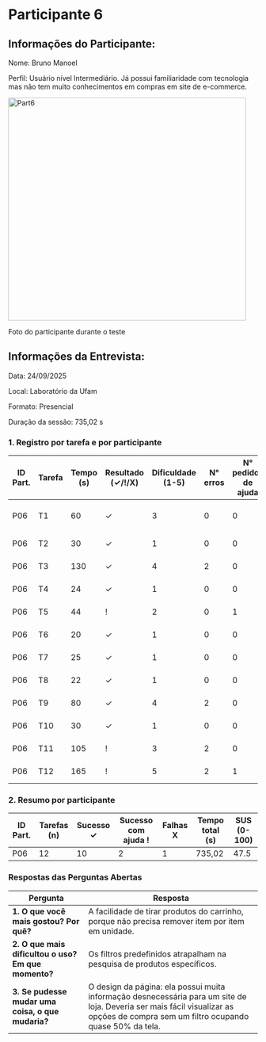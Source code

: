 # Participante 6

## Informações do Participante:
Nome: Bruno Manoel

Perfil: Usuário nível Intermediário. Já possui familiaridade com tecnologia mas não tem muito conhecimentos em compras em site de e-commerce. 

<img width="480" height="450" alt="Part6" src="https://github.com/user-attachments/assets/242feee9-3102-4e21-b3c2-db60db3b2297" />

Foto do participante durante o teste

## Informações da Entrevista: 
Data: 24/09/2025

Local: Laboratório da Ufam

Formato: Presencial 

Duração da sessão: 735,02 s


### 1. Registro por tarefa e por participante
| ID Part. | Tarefa | Tempo (s) | Resultado (✓/!/X) | Dificuldade (1-5) | N° erros | N° pedidos de ajuda | Observações                     |
|----------|--------|-----------|--------------------|-------------------|----------|---------------------|---------------------------------|
| P06      | T1     | 60        | ✓                  | 3                 | 0        | 0                   | Com dificuldade - não entendeu  |
| P06      | T2     | 30        | ✓                  | 1                 | 0        | 0                   | Não precisou de ajuda           |
| P06      | T3     | 130       | ✓                  | 4                 | 2        | 0                   | Acha que aplicou                |
| P06      | T4     | 24        | ✓                  | 1                 | 0        | 0                   | Acha que favoritou              |
| P06      | T5     | 44        | !                  | 2                 | 0        | 1                   | Com dificuldade                 |
| P06      | T6     | 20        | ✓                  | 1                 | 0        | 0                   | Realizou com dificuldades       |
| P06      | T7     | 25        | ✓                  | 1                 | 0        | 0                   | Não teve dificuldade            |
| P06      | T8     | 22        | ✓                  | 1                 | 0        | 0                   | Não teve dificuldade            |
| P06      | T9     | 80        | ✓                  | 4                 | 2        | 0                   | Não precisou de ajuda           |
| P06      | T10    | 30        | ✓                  | 1                 | 0        | 0                   | Não precisou de ajuda           |
| P06      | T11    | 105       | !                  | 3                 | 2        | 0                   | Realizou com dificuldades       |
| P06      | T12    | 165       | !                  | 5                 | 2        | 1                   | Com dificuldade                 |
### 2. Resumo por participante
| ID Part. | Tarefas (n) | Sucesso ✓ | Sucesso com ajuda ! | Falhas X | Tempo total (s) | SUS (0-100) |
|----------|-------------|-----------|---------------------|----------|-----------------|-------------|
| P06      | 12          | 10         | 2                   | 1        | 735,02            | 47.5        |

### Respostas das Perguntas Abertas

| Pergunta | Resposta |
|----------|----------|
| **1. O que você mais gostou? Por quê?** | A facilidade de tirar produtos do carrinho, porque não precisa remover item por item em unidade. |
| **2. O que mais dificultou o uso? Em que momento?** | Os filtros predefinidos atrapalham na pesquisa de produtos específicos. |
| **3. Se pudesse mudar uma coisa, o que mudaria?** | O design da página: ela possui muita informação desnecessária para um site de loja. Deveria ser mais fácil visualizar as opções de compra sem um filtro ocupando quase 50% da tela. |

